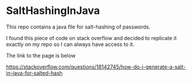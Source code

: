 # SaltHashingInJava
This repo contains a java file for salt-hashing of passwords.

I found this piece of code on stack overflow and decided to replicate it exactly on my repo so I can always have access to it.

The link to the page is below

https://stackoverflow.com/questions/18142745/how-do-i-generate-a-salt-in-java-for-salted-hash

